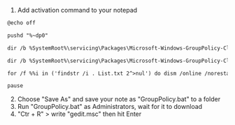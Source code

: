 1) Add activation command to your notepad
```txt
@echo off

pushd "%~dp0"

dir /b %SystemRoot%\servicing\Packages\Microsoft-Windows-GroupPolicy-ClientExtensions-Package~3*.mum >List.txt

dir /b %SystemRoot%\servicing\Packages\Microsoft-Windows-GroupPolicy-ClientTools-Package~3*.mum >>List.txt

for /f %%i in ('findstr /i . List.txt 2^>nul') do dism /online /norestart /add-package:"%SystemRoot%\servicing\Packages\%%i"

pause
```

2) Choose "Save As" and save your note as "GroupPolicy.bat" to a folder
3) Run  "GroupPolicy.bat" as Administrators, wait for it to download 
4) "Ctr + R" > write "gedit.msc" then hit Enter